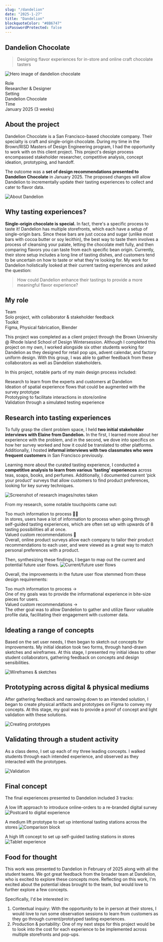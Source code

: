 ```yaml
---
slug: "/dandelion"
date: "2025-1-27"
title: "Dandelion"
blockquoteColor: "#8B6747"
isPasswordProtected: false
---
```


## Dandelion Chocolate
> Designing flavor experiences for in-store and online craft chocolate tasters

![Hero image of dandelion chocolate](../src/images/dandelion/hero.png)

<div class="info-container">
    <div class="info-block">
        <div class="info-title">Role</div>
        Researcher & Designer
    </div>
    <div class="info-block">
        <div class="info-title">Setting</div>
        Dandelion Chocolate
    </div>
    <div class="info-block">
        <div class="info-title">Time</div>
        January 2025 (3 weeks) 
    </div>
</div>

## About the project
Dandelion Chocolate is a San Francisco-based chocolate company. Their specialty is craft and single-origin chocolate. During my time in the Brown/RISD Masters of Design Engineering program, I had the opportunity to work with on this client project. This project's design process encompassed stakeholder researcher, competitive analysis, concept ideation, prototyping, and handoff. 

The outcome was a **set of design recommendations presented to Dandelion Chocolate** in January 2025. The proposed changes will allow Dandelion to incrementally update their tasting experiences to collect and cater to flavor data. 

![About Dandelion](../src/images/dandelion/Dandelion.webp)


## Why tasting experiences?
**Single-origin chocolate is special.** In fact, there's a specific process to taste it! Dandelion has multiple storefronts, which each have a setup of single-origin bars. Since these bars are just cocoa and sugar (unlike most bars with cocoa butter or soy lecithin), the best way to taste them involves a process of cleansing your palate, letting the chocolate melt fully, and then comparing flavors you can taste from each specific bean origin. Currently, their store setup includes a long line of tasting dishes, and customers tend to be uncertain on how to taste or what they're looking for. My work for Dandelion holistically looked at their current tasting experiences and asked the question:  

>How could Dandelion enhance their tastings to provide a more meaningful flavor experience?

## My role
<div class="info-container">
    <div class="info-block">
        <div class="info-title">Team</div>
        Solo project, with collaborator & stakeholder feedback
    </div>
    <div class="info-block">
        <div class="info-title">Toolkit</div>
        Figma, Physical fabrication, Blender
    </div>
</div>

This project was completed as a client project through the Brown University @ Rhode Island School of Design Wintersession. Although I completed this project on my own, I worked alongside six other students working for Dandelion as they designed for retail pop ups, advent calendar, and factory uniform design. With this group, I was able to gather feedback from these collaborators as well as Dandelion stakeholders.  

In this project, notable parts of my main design process included:
<div class="process-flow">
  <div class="process-step">
    <span class="process-title">Research</span>
    <span class="process-desc">to learn from the experts and customers at Dandelion</span>
  </div>
  <div class="process-step">
    <span class="process-title">Ideation</span>
    <span class="process-desc">of spatial experience flows that could be augmented with the survey prototype</span>
  </div>
  <div class="process-step">
    <span class="process-title">Prototyping</span>
    <span class="process-desc">to facilitate interactions in store/online</span>
  </div>
  <div class="process-step">
    <span class="process-title">Validation</span>
    <span class="process-desc">through a simulated testing experience</span>
  </div>
</div>


## Research into tasting experiences
To fully grasp the client problem space, I held **two initial stakeholder interviews with Elaine from Dandelion.** In the first, I learned more about her experience with the problem, and in the second, we dove into specifics on how her survey worked and how it could be translated to other platforms. Additionally, I hosted **informal interviews with two classmates who were frequent customers** in San Francisco previously. 

Learning more about the curated tasting experience, I conducted a **competitive analysis to learn from various ‘tasting’ experiences** across teas, soaps, books, and perfumes. Additionally, I documented current ‘pick your product’ surveys that allow customers to find product preferences, looking for key survey techniques. 

![Screenshot of research images/notes taken](../src/images/dandelion/Research.png)

From my research, some notable touchpoints came out: 

<div class="info-container">
  <div class="info-block">
   <div class="info-title">Too much information to process 😵‍💫</div>
  In stores, users have a lot of information to process when going through self-guided tasting experiences, which are often set up with upwards of 8 tasting possibilities all at once.
  </div>
  <div class="info-block">
   <div class="info-title">Valued custom recommendations 💌</div>
  Overall, online product surveys allow each company to tailor their product recommendations to each user, and were viewed as a great way to match personal preferences with a product. 
  </div>
</div>

Then, synthesizing these findings, I began to map out the current and potential future user flows.
![Current/future user flows](../src/images/dandelion/Synthesis.png)

Overall, the improvements in the future user flow stemmed from these design requirements:

<div class="info-container">
  <div class="info-block">
   <div class="info-title">Too much information to process →</div>
  One of my goals was to provide the informational experience in bite-size pieces for users.
  </div>
  <div class="info-block">
   <div class="info-title">Valued custom recommendations →</div>
  The other goal was to allow Dandelion to gather and utilize flavor valuable profile data, facilitating their engagement with customer data.
  </div>
</div>

## Ideating a range of concepts
Based on the set user needs, I then began to sketch out concepts for improvements. My initial ideation took two forms, through hand-drawn sketches and wireframes. At this stage, I presented my initial ideas to other student collaborators, gathering feedback on concepts and design sensibilities. 

![Wireframes & sketches](../src/images/dandelion/Ideation.png)

## Prototyping across digital & physical mediums 
After gathering feedback and narrowing down to an intended solution, I began to create physical artifacts and prototypes on Figma to convey my concepts. At this stage, my goal was to provide a proof of concept and light validation with these solutions. 

![Creating prototypes](../src/images/dandelion/Prototyping.png)

## Validating through a student activity
As a class demo, I set up each of my three leading concepts. I walked students through each intended experience, and observed as they interacted with the prototypes. 

![Validation](../src/images/dandelion/Validation.png)

## Final concept
The final experiences presented to Dandelion included 3 tracks:

A low lift approach to introduce online-orders to a re-branded digital survey
![Postcard to digital experience](../src/images/dandelion/Final.png)

A medium lift prototype to set up intentional tasting stations across the stores
![Comparison block](../src/images/dandelion/Final-2.png)

A high lift concept to set up self-guided tasting stations in stores
![Tablet experience](../src/images/dandelion/Final-1.png)

## Food for thought
This work was presented to Dandelion in February of 2025 along with all the student teams. We got great feedback from the broader team at Dandelion, who is excited to explore these concepts more. Reflecting on this work, I'm excited about the potential ideas brought to the team, but would love to further explore a few concepts. 

Specifically, I'd be interested in:
1. Contextual inquiry: With the opportunity to be in person at their stores, I would love to run some observation sessions to learn from customers as they go through current/prototyped tasting experiences. 
2. Production & portability: One of my next steps for this project would be to look into the cost for each experience to be implemented across multiple storefronts and pop-ups. 
